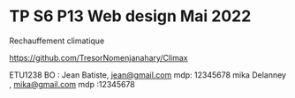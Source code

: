 # TP S6 P13 Web design Mai 2022
Rechauffement climatique

https://github.com/TresorNomenjanahary/Climax

ETU1238
BO : 
Jean Batiste,  jean@gmail.com  mdp: 12345678
mika Delanney , mika@gmail.com  mdp :12345678


